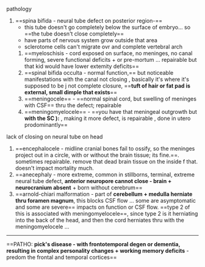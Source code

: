 pathology 
1. ==spina bifida - neural tube defect on posterior region-== 
	-  this tube doesn't go completely below the surface of embryo... so ==the tube doesn't close completely== 
	-  have parts of nervous system grow outside that area
	-  sclerotome cells can't migrate ovr and complete vertebral arch 
	1. ==myeloschisis - cord exposed on surface, no meninges, no canal forming, severe functional deficits + or pre-mortum ... repairable but that kid would have lower extemity deficits== 
	2. ==spinal bifida occulta - normal function,== but noticeable manifestations with the canal not closing , basically it's where it's supposed to be j not complete closure, ==**tuft of hair or fat pad is external, small dimple that exists**==
	3. ==meningocele== - ==normal spinal cord, but swelling of meninges with CSF== thru the defect; repairable 
	4. ==meningomyelocele== - ==you have that meningeal outgrowth but **with the SC ):** , making it more defect, is repairable , done in utero prodominantly== 

lack of closing on neural tube on head
1. ==encephalocele - midline cranial bones fail to ossify, so the meninges project out in a circle, with or without the brain tissue; its fine.==. sometimes repairable. remove that dead brain tissue on the inside f that. doesn't impact mortality much. 
2. ==anecephaly - more extreme, common in stillborns, terminal, extreme neural tube defect, **anterior neuropore cannot close - brain + neurocranium absent** + born without cerebrum== 
3. ==arnold-chiari malformation - part of **cerebellum + medulla herniate thru foramen magnum**, this blocks CSF flow ... some are asymptomatic and some are severe== impacts on function or CSF flow. ==type 2 of this is associated with meningomyelocele==, since type 2 is it herniating into the back of the head, and then the cord herniates thru with the meningomyelocele ... 
---
==PATHO: **pick's disease - with frontotemporal degen or dementia, resulting in complex personality changes + working memory deficits** - predom the frontal and temporal cortices== 